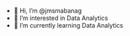 - 👋 Hi, I’m @jmsmabanag
- 👀 I’m interested in Data Analytics
- 🌱 I’m currently learning Data Analytics

<!---
jmsmabanag/jmsmabanag is a ✨ special ✨ repository because its `README.md` (this file) appears on your GitHub profile.
You can click the Preview link to take a look at your changes.
--->

